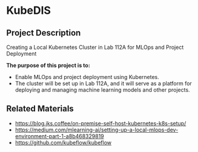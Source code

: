 # KubeDIS


 ## Project Description 
 Creating a Local Kubernetes Cluster in Lab 112A for MLOps and Project Deployment
 
**The purpose of this project is to:**
 - Enable MLOps and project deployment using Kubernetes. 
 - The cluster will be set up in Lab 112A, and it will serve as a platform for deploying and managing machine learning models and other projects.


 ## Related Materials

- https://blog.jks.coffee/on-premise-self-host-kubernetes-k8s-setup/
- https://medium.com/mlearning-ai/setting-up-a-local-mlops-dev-environment-part-1-a8b468329819
- https://github.com/kubeflow/kubeflow

